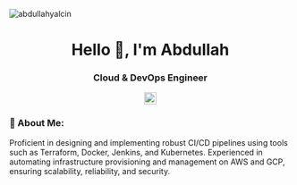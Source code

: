 <p align="left"> <img src="https://komarev.com/ghpvc/?username=abdullahyalcin&label=Visitors&color=7f00ff&style=flat" alt="abdullahyalcin" /> </p>
<h1 align="center">Hello 👋, I'm Abdullah</h1>
<h3 align="center">Cloud & DevOps Engineer</h3>

<p align="center">
  <a href="https://www.linkedin.com/in/abdullahyalcin/" target="_blank">
    <img src="[https://cdn.jsdelivr.net/npm/simple-icons@3/icons/linkedin-white.svg](https://www.svgrepo.com/show/922/linkedin.svg)"
      alt="linkedin" title="Connect with me on LinkedIn" width="22px" />
  </a>
</p>

### 🚀 About Me:

Proficient in designing and implementing robust CI/CD pipelines using tools such as Terraform, Docker, Jenkins, and Kubernetes. Experienced in automating infrastructure provisioning and management on AWS and GCP, ensuring scalability, reliability, and security.

